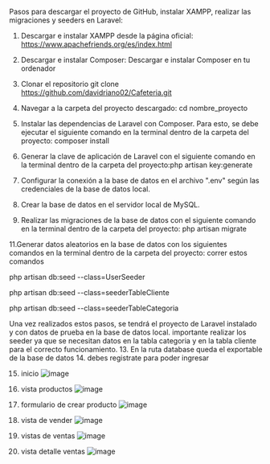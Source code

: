 Pasos para descargar el proyecto de GitHub, instalar XAMPP, realizar las migraciones y seeders en Laravel:

1. Descargar e instalar XAMPP desde la página oficial: https://www.apachefriends.org/es/index.html



3. Descargar e instalar Composer: Descargar e instalar Composer en tu ordenador
4.  Clonar el repositorio  git clone https://github.com/davidriano02/Cafeteria.git
5. Navegar a la carpeta del proyecto descargado: cd nombre_proyecto
5. Instalar las dependencias de Laravel con Composer. Para esto, se debe ejecutar el siguiente comando en    la    terminal dentro de la carpeta del proyecto: composer install
6. Generar la clave de aplicación de Laravel con el siguiente comando en la terminal dentro de la carpeta del proyecto:php artisan key:generate
8. Configurar la conexión a la base de datos en el archivo ".env" según las credenciales de la base de datos local.

9. Crear la base de datos en el servidor local de MySQL.

10. Realizar las migraciones de la base de datos con el siguiente comando en la terminal dentro de la carpeta del proyecto: php artisan migrate

11.Generar datos aleatorios en la base de datos con los siguientes comandos en la terminal dentro de la carpeta del proyecto:
correr estos comandos 

php artisan db:seed --class=UserSeeder

php artisan db:seed --class=seederTableCliente

php artisan db:seed --class=seederTableCategoria

Una vez realizados estos pasos, se tendrá el proyecto de Laravel instalado y con datos de prueba en la base de datos local. importante realizar los seeder  ya que se necesitan datos en la tabla categoria y en la tabla cliente para el correcto funcionamiento.
13. En la ruta database queda el exportable de la base de datos 
14. debes registrate para poder ingresar  

15. inicio ![image](https://github.com/davidriano02/Cafeteria/assets/132162397/380d388c-7ace-4219-aa76-087dd3c6e2e5)

16. vista productos ![image](https://github.com/davidriano02/Cafeteria/assets/132162397/a790c802-f3b1-40d0-b3a9-f175086926ab)

17. formulario de crear producto ![image](https://github.com/davidriano02/Cafeteria/assets/132162397/2f9ee1a9-7871-4e60-adff-da3d2c911878)

18. vista de vender ![image](https://github.com/davidriano02/Cafeteria/assets/132162397/fc369bf1-0fa4-4876-98d4-6502d4e2c3f5)

19. vistas de ventas ![image](https://github.com/davidriano02/Cafeteria/assets/132162397/7471aa61-ff32-4003-ab37-80194f676df6)

20. vista detalle ventas ![image](https://github.com/davidriano02/Cafeteria/assets/132162397/df60bf0a-8392-421a-a9b9-93a6467724c3)






